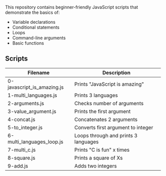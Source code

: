 This repository contains beginner-friendly JavaScript scripts that demonstrate the basics of:

- Variable declarations
- Conditional statements
- Loops
- Command-line arguments
- Basic functions

## Scripts

| Filename                  | Description                           |
|--------------------------|---------------------------------------|
| 0-javascript_is_amazing.js | Prints "JavaScript is amazing"       |
| 1-multi_languages.js       | Prints 3 languages                    |
| 2-arguments.js             | Checks number of arguments            |
| 3-value_argument.js        | Prints the first argument             |
| 4-concat.js                | Concatenates 2 arguments              |
| 5-to_integer.js            | Converts first argument to integer    |
| 6-multi_languages_loop.js  | Loops through and prints 3 languages |
| 7-multi_c.js               | Prints "C is fun" x times             |
| 8-square.js                | Prints a square of Xs                 |
| 9-add.js                   | Adds two integers                     |
